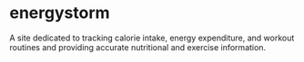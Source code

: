 # energystorm
A site dedicated to tracking calorie intake, energy expenditure, and workout routines and providing accurate nutritional and exercise information.

